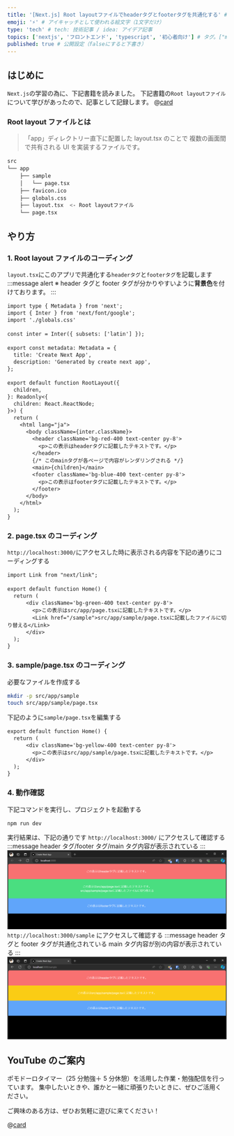 ```yaml
---
title: '[Next.js] Root layoutファイルでheaderタグとfooterタグを共通化する' # 記事のタイトル
emoji: '⚡' # アイキャッチとして使われる絵文字（1文字だけ）
type: 'tech' # tech: 技術記事 / idea: アイデア記事
topics: ['nextjs', 'フロントエンド', 'typescript', '初心者向け'] # タグ。["markdown", "rust", "aws"]のように指定する
published: true # 公開設定（falseにすると下書き）
---
```


## はじめに

`Next.js`の学習の為に、下記書籍を読みました。
下記書籍の`Root layoutファイル`について学びがあったので、記事として記録します。
@[card](https://gihyo.jp/book/2024/978-4-297-14061-8)

### Root layout ファイルとは

> 「app」ディレクトリー直下に配置した layout.tsx のことで
> 複数の画面間で共有される UI を実装するファイルです。

```bash
src
└── app
    ├── sample
    │   └── page.tsx
    ├── favicon.ico
    ├── globals.css
    ├── layout.tsx  <- Root layoutファイル
    └── page.tsx
```

## やり方

### 1. Root layout ファイルのコーディング

`layout.tsx`にこのアプリで共通化する`headerタグ`と`footerタグ`を記載します
:::message alert
※ header タグと footer タグが分かりやすいように**背景色**を付けております。
:::

```tsx:src/app/layout.tsx
import type { Metadata } from 'next';
import { Inter } from 'next/font/google';
import './globals.css'

const inter = Inter({ subsets: ['latin'] });

export const metadata: Metadata = {
  title: 'Create Next App',
  description: 'Generated by create next app',
};

export default function RootLayout({
  children,
}: Readonly<{
  children: React.ReactNode;
}>) {
  return (
    <html lang="ja">
      <body className={inter.className}>
        <header className='bg-red-400 text-center py-8'>
          <p>この表示はheaderタグに記載したテキストです。</p>
        </header>
        {/* このmainタグが各ページで内容がレンダリングされる */}
        <main>{children}</main>
        <footer className='bg-blue-400 text-center py-8'>
          <p>この表示はfooterタグに記載したテキストです。</p>
        </footer>
      </body>
    </html>
  );
}
```

### 2. page.tsx のコーディング

`http://localhost:3000/`にアクセスした時に表示される内容を下記の通りにコーディングする

```tsx:src/app/page.tsx
import Link from "next/link";

export default function Home() {
  return (
      <div className='bg-green-400 text-center py-8'>
        <p>この表示はsrc/app/page.tsxに記載したテキストです。</p>
        <Link href="/sample">src/app/sample/page.tsxに記載したファイルに切り替える</Link>
      </div>
  );
}

```

### 3. sample/page.tsx のコーディング

必要なファイルを作成する

```bash
mkdir -p src/app/sample
touch src/app/sample/page.tsx
```

下記のように`sample/page.tsx`を編集する

```tsx:src/app/sample/page.tsx
export default function Home() {
  return (
      <div className='bg-yellow-400 text-center py-8'>
        <p>この表示はsrc/app/sample/page.tsxに記載したテキストです。</p>
      </div>
  );
}

```

### 4. 動作確認

下記コマンドを実行し、プロジェクトを起動する

```bash
npm run dev
```

実行結果は、下記の通りです
`http://localhost:3000/` にアクセスして確認する
:::message
header タグ/footer タグ/main タグ内容が表示されている
:::
![next-js-layout-page](/images/articles/nextjs-root-layout-file/next-js-layout-page.png)
`http://localhost:3000/sample` にアクセスして確認する
:::message
header タグと footer タグが共通化されている
main タグ内容が別の内容が表示されている
:::
![next-js-layout-sample-page](/images/articles/nextjs-root-layout-file/next-js-layout-sample-page.png)

## YouTube のご案内

ポモドーロタイマー（25 分勉強＋ 5 分休憩）を活用した作業・勉強配信を行っています。
集中したいときや、誰かと一緒に頑張りたいときに、ぜひご活用ください。

ご興味のある方は、ぜひお気軽に遊びに来てください！

@[card](https://www.youtube.com/@aew2sbee)
